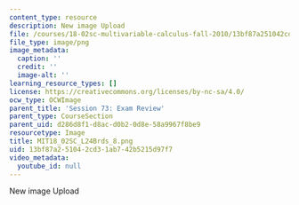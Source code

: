 ```yaml
---
content_type: resource
description: New image Upload
file: /courses/18-02sc-multivariable-calculus-fall-2010/13bf87a251042cd31ab742b5215d97f7_MIT18_02SC_L24Brds_8.png
file_type: image/png
image_metadata:
  caption: ''
  credit: ''
  image-alt: ''
learning_resource_types: []
license: https://creativecommons.org/licenses/by-nc-sa/4.0/
ocw_type: OCWImage
parent_title: 'Session 73: Exam Review'
parent_type: CourseSection
parent_uid: d286d8f1-d8ac-d0b2-0d8e-58a9967f8be9
resourcetype: Image
title: MIT18_02SC_L24Brds_8.png
uid: 13bf87a2-5104-2cd3-1ab7-42b5215d97f7
video_metadata:
  youtube_id: null
---
```

New image Upload